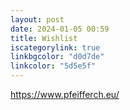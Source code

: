 ```yaml
---
layout: post
date: 2024-01-05 00:59
title: Wishlist
iscategorylink: true
linkbgcolor: "d0d7de"
linkcolor: "5d5e5f"
---
```

https://www.pfeifferch.eu/
